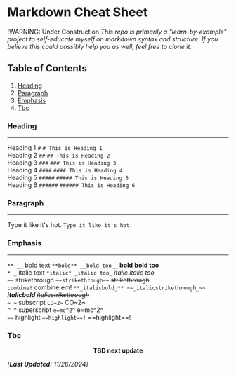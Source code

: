 # Markdown Cheat Sheet
!WARNING: Under Construction
_This repo is primarily a "learn-by-example" project to self-educate myself on markdown syntax and structure. If you believe this could possibly help you as well, feel free to clone it._

## Table of Contents

1. [Heading](#heading)
2. [Paragraph](#paragraph)
3. [Emphasis](#emphasis)
4. [Tbc](#Tbc)

### Heading
---

Heading 1 `#`      ``# This is Heading 1``<br>
Heading 2 `##`     ``## This is Heading 2``<br>
Heading 3 `###`    ``### This is Heading 3``<br>
Heading 4 `####`   ``#### This is Heading 4``<br>
Heading 5 `#####`  ``##### This is Heading 5``<br>
Heading 6 `######` ``###### This is Heading 6``<br>

### Paragraph
-----

Type it like it's hot. ``Type it like it's hot.``

### Emphasis
-----

``** __``     bold text       `**bold** __bold too__` **bold** __bold too__<br>
``* _``       italic text     `*italic* _italic too_` *italic* _italic too_<br>
``~~``        strikethrough   `~~strikethrough~~` ~~strikethrough~~<br>
``combine!``  combine em!     `**_italicbold_** ~~_italicstrikethrough_~~` **_italicbold_** ~~_italicstrikethrough_~~<br>
``~ ~``       subscript       `CO~2~` CO~2~<br>
``^ ^``       superscript     `e=mc^2^` e=mc^2^<br>
``==``        highlight       `==highlight==!` ==highlight==!<br>

### Tbc

<p style="text-align:center;"><strong>TBD next update</strong></p>

<i>[<b>Last Updated:</b> 11/26/2024]</i>
